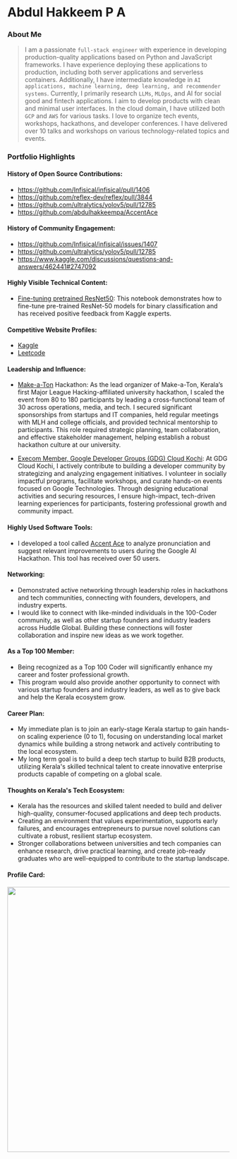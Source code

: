 # Abdul Hakkeem P A 

### About Me

> I am a passionate `full-stack engineer` with experience in developing production-quality applications based on Python and JavaScript frameworks. I have experience deploying these applications to production, including both server applications and serverless containers. Additionally, I have intermediate knowledge in `AI applications, machine learning, deep learning, and recommender systems`. Currently, I primarily research `LLMs`, `MLOps`, and AI for social good and fintech applications. I aim to develop products with clean and minimal user interfaces. In the cloud domain, I have utilized both `GCP` and `AWS` for various tasks. I love to organize tech events, workshops, hackathons, and developer conferences. I have delivered over 10 talks and workshops on various technology-related topics and events.






### Portfolio Highlights


#### History of Open Source Contributions:

-  https://github.com/Infisical/infisical/pull/1406
-  https://github.com/reflex-dev/reflex/pull/3844
-  https://github.com/ultralytics/yolov5/pull/12785
-  https://github.com/abdulhakkeempa/AccentAce

#### History of Community Engagement:

-  https://github.com/Infisical/infisical/issues/1407
-  https://github.com/ultralytics/yolov5/pull/12785
-  https://www.kaggle.com/discussions/questions-and-answers/462441#2747092

#### Highly Visible Technical Content:
- [Fine-tuning pretrained ResNet50](https://www.kaggle.com/code/abdulhakkeempa/resnet-50-validation-accuracy-100): This notebook demonstrates how to fine-tune pre-trained ResNet-50 models for binary classification and has received positive feedback from Kaggle experts.








#### Competitive Website Profiles:
- [Kaggle](https://www.kaggle.com/abdulhakkeempa)
- [Leetcode](https://leetcode.com/u/jiEmgu4WpU/)


#### Leadership and Influence:

- [Make-a-Ton](https://2023.makeaton.in/) Hackathon:
As the lead organizer of Make-a-Ton, Kerala’s first Major League Hacking-affiliated university hackathon, I scaled the event from 80 to 180 participants by leading a cross-functional team of 30 across operations, media, and tech. I secured significant sponsorships from startups and IT companies, held regular meetings with MLH and college officials, and provided technical mentorship to participants. This role required strategic planning, team collaboration, and effective stakeholder management, helping establish a robust hackathon culture at our university.

- [Execom Member, Google Developer Groups (GDG) Cloud Kochi](https://gdg.community.dev/gdg-cloud-kochi/):
At GDG Cloud Kochi, I actively contribute to building a developer community by strategizing and analyzing engagement initiatives. I volunteer in socially impactful programs, facilitate workshops, and curate hands-on events focused on Google Technologies. Through designing educational activities and securing resources, I ensure high-impact, tech-driven learning experiences for participants, fostering professional growth and community impact.

#### Highly Used Software Tools:
- I developed a tool called [Accent Ace](https://accent-ace.vercel.app/) to analyze pronunciation and suggest relevant improvements to users during the Google AI Hackathon. This tool has received over 50 users.



#### Networking:

- Demonstrated active networking through leadership roles in hackathons and tech communities, connecting with founders, developers, and industry experts.
- I would like to connect with like-minded individuals in the 100-Coder community, as well as other startup founders and industry leaders across Huddle Global. Building these connections will foster collaboration and inspire new ideas as we work together.


#### As a Top 100 Member:
- Being recognized as a Top 100 Coder will significantly enhance my career and foster professional growth.
- This program would also provide another opportunity to connect with various startup founders and industry leaders, as well as to give back and help the Kerala ecosystem grow.

#### Career Plan:

- My immediate plan is to join an early-stage Kerala startup to gain hands-on scaling experience (0 to 1), focusing on understanding local market dynamics while building a strong network and actively contributing to the local ecosystem.
- My long term goal is to build a deep tech startup to build B2B products, utilizing Kerala's skilled technical talent to create innovative enterprise products capable of competing on a global scale.

#### Thoughts on Kerala's Tech Ecosystem:

- Kerala has the resources and skilled talent needed to build and deliver high-quality, consumer-focused applications and deep tech products.
- Creating an environment that values experimentation, supports early failures, and encourages entrepreneurs to pursue novel solutions can cultivate a robust, resilient startup ecosystem.
- Stronger collaborations between universities and tech companies can enhance research, drive practical learning, and create job-ready graduates who are well-equipped to contribute to the startup landscape.



#### Profile Card:
<img
    src="https://mulearn.org/embed/rank/abdulhakkeempa@mulearn"
    width="600px">
</img>
